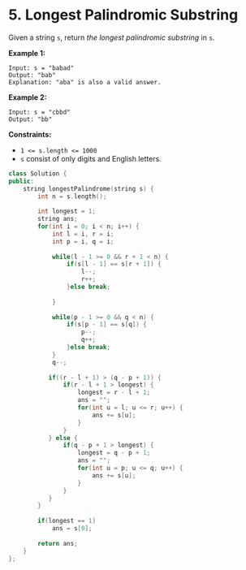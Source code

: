 # 5. Longest Palindromic Substring

Given a string `s`, return *the longest palindromic substring* in `s`.

**Example 1:**

```
Input: s = "babad"
Output: "bab"
Explanation: "aba" is also a valid answer.

```

**Example 2:**

```
Input: s = "cbbd"
Output: "bb"

```

**Constraints:**

- `1 <= s.length <= 1000`
- `s` consist of only digits and English letters.

```cpp
class Solution {
public:
    string longestPalindrome(string s) {
        int n = s.length();
        
        int longest = 1;
        string ans;
        for(int i = 0; i < n; i++) {
            int l = i, r = i;
            int p = i, q = i;
           
            while(l - 1 >= 0 && r + 1 < n) {
                if(s[l - 1] == s[r + 1]) {
                    l--;
                    r++;
                }else break;
                
            }
             
            while(p - 1 >= 0 && q < n) {
                if(s[p - 1] == s[q]) {
                    p--;
                    q++;
                }else break;
            }
            q--;
           
           if((r - l + 1) > (q - p + 1)) {
               if(r - l + 1 > longest) {
                   longest = r - l + 1;
                   ans = "";
                   for(int u = l; u <= r; u++) {
                       ans += s[u];
                   }
               }
           } else {
               if(q - p + 1 > longest) {
                   longest = q - p + 1;
                   ans = "";
                   for(int u = p; u <= q; u++) {
                       ans += s[u];
                   }
               }
           }
        }
        
        if(longest == 1) 
            ans = s[0];
        
        return ans;
    }
};
```